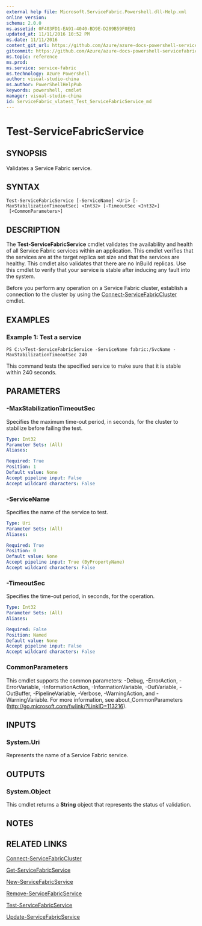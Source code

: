 ```yaml
---
external help file: Microsoft.ServiceFabric.Powershell.dll-Help.xml
online version:
schema: 2.0.0
ms.assetid: 0F403FD1-EA91-4040-BD9E-D289B59F0E01
updated_at: 11/11/2016 10:52 PM
ms.date: 11/11/2016
content_git_url: https://github.com/Azure/azure-docs-powershell-servicefabric/blob/master/Service-Fabric-cmdlets/ServiceFabric/vlatest/Test-ServiceFabricService.md
gitcommit: https://github.com/Azure/azure-docs-powershell-servicefabric/blob/a3759ddf1f1f1ba503e1480f257a7293a1f4c23a/Service-Fabric-cmdlets/ServiceFabric/vlatest/Test-ServiceFabricService.md
ms.topic: reference
ms.prod: 
ms.service: service-fabric
ms.technology: Azure Powershell
author: visual-studio-china
ms.author: PowerShellHelpPub
keywords: powershell, cmdlet
manager: visual-studio-china
id: ServiceFabric_vlatest_Test_ServiceFabricService_md
---
```


# Test-ServiceFabricService

## SYNOPSIS
Validates a Service Fabric service.

## SYNTAX

```
Test-ServiceFabricService [-ServiceName] <Uri> [-MaxStabilizationTimeoutSec] <Int32> [-TimeoutSec <Int32>]
 [<CommonParameters>]
```

## DESCRIPTION
The **Test-ServiceFabricService** cmdlet validates the availability and health of all Service Fabric services within an application.
This cmdlet verifies that the services are at the target replica set size and that the services are healthy.
This cmdlet also validates that there are no InBuild replicas.
Use this cmdlet to verify that your service is stable after inducing any fault into the system.

Before you perform any operation on a Service Fabric cluster, establish a connection to the cluster by using the [Connect-ServiceFabricCluster](./Connect-ServiceFabricCluster.md) cmdlet.

## EXAMPLES

### Example 1: Test a service
```
PS C:\>Test-ServiceFabricService -ServiceName fabric:/SvcName -MaxStabilizationTimeoutSec 240
```

This command tests the specified service to make sure that it is stable within 240 seconds.

## PARAMETERS

### -MaxStabilizationTimeoutSec
Specifies the maximum time-out period, in seconds, for the cluster to stabilize before failing the test.

```yaml
Type: Int32
Parameter Sets: (All)
Aliases:

Required: True
Position: 1
Default value: None
Accept pipeline input: False
Accept wildcard characters: False
```

### -ServiceName
Specifies the name of the service to test.

```yaml
Type: Uri
Parameter Sets: (All)
Aliases:

Required: True
Position: 0
Default value: None
Accept pipeline input: True (ByPropertyName)
Accept wildcard characters: False
```

### -TimeoutSec
Specifies the time-out period, in seconds, for the operation.

```yaml
Type: Int32
Parameter Sets: (All)
Aliases:

Required: False
Position: Named
Default value: None
Accept pipeline input: False
Accept wildcard characters: False
```

### CommonParameters
This cmdlet supports the common parameters: -Debug, -ErrorAction, -ErrorVariable, -InformationAction, -InformationVariable, -OutVariable, -OutBuffer, -PipelineVariable, -Verbose, -WarningAction, and -WarningVariable. For more information, see about_CommonParameters (http://go.microsoft.com/fwlink/?LinkID=113216).

## INPUTS

### System.Uri
Represents the name of a Service Fabric service.

## OUTPUTS

### System.Object
This cmdlet returns a **String** object that represents the status of validation.

## NOTES

## RELATED LINKS

[Connect-ServiceFabricCluster](xref:ServiceFabric/vlatest/Connect-ServiceFabricCluster.md)

[Get-ServiceFabricService](xref:ServiceFabric/vlatest/Get-ServiceFabricService.md)

[New-ServiceFabricService](xref:ServiceFabric/vlatest/New-ServiceFabricService.md)

[Remove-ServiceFabricService](xref:ServiceFabric/vlatest/Remove-ServiceFabricService.md)

[Test-ServiceFabricService](xref:ServiceFabric/vlatest/Test-ServiceFabricService.md)

[Update-ServiceFabricService](xref:ServiceFabric/vlatest/Update-ServiceFabricService.md)
